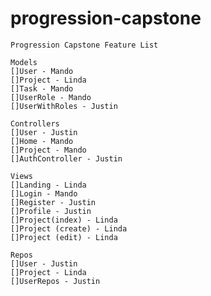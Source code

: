 # progression-capstone
  	Progression Capstone Feature List
  
  	Models
	[]User - Mando
	[]Project - Linda
	[]Task - Mando
	[]UserRole - Mando
	[]UserWithRoles - Justin

 	Controllers
 	[]User - Justin
 	[]Home - Mando
 	[]Project - Mando 
 	[]AuthController - Justin
  
	Views
	[]Landing - Linda
 	[]Login - Mando
 	[]Register - Justin
 	[]Profile - Justin
 	[]Project(index) - Linda
 	[]Project (create) - Linda
 	[]Project (edit) - Linda
  
	Repos
	[]User - Justin
	[]Project - Linda
	[]UserRepos - Justin
  
